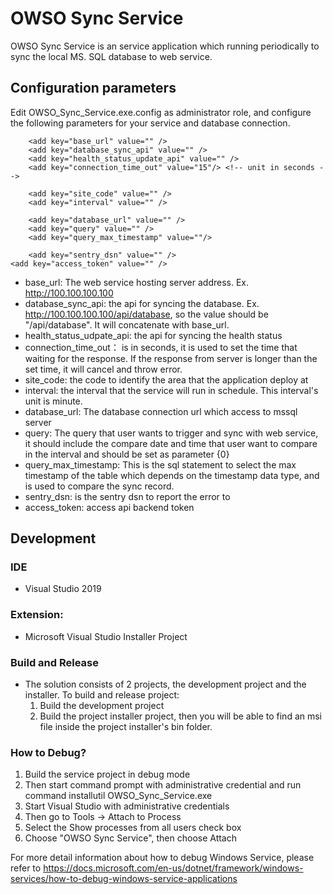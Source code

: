
# OWSO Sync Service
OWSO Sync Service is an service application which running periodically to sync the local MS. SQL database to web service.

## Configuration parameters
Edit OWSO_Sync_Service.exe.config as administrator role, and configure the following parameters for your service and database connection.

        <add key="base_url" value="" />
        <add key="database_sync_api" value="" />
        <add key="health_status_update_api" value="" />
        <add key="connection_time_out" value="15"/> <!-- unit in seconds -->
    
        <add key="site_code" value="" />
        <add key="interval" value="" />

        <add key="database_url" value="" />
        <add key="query" value="" />
        <add key="query_max_timestamp" value=""/>
		
        <add key="sentry_dsn" value="" />
	<add key="access_token" value="" />
        

- base_url: The web service hosting server address. Ex. http://100.100.100.100
- database_sync_api: the api for syncing the database. Ex. http://100.100.100.100/api/database, so the value should be "/api/database". It will concatenate with base_url.
- health_status_udpate_api: the api for syncing the health status
- connection_time_out： is in seconds, it is used to set the time that waiting for the response. If the response from server is longer than the set time, it will cancel and throw error.
- site_code: the code to identify the area that the application deploy at
- interval: the interval that the service will run in schedule. This interval's unit is minute.
- database_url: The database connection url which access to mssql server
- query: The query that user wants to trigger and sync with web service, it should include the compare date and time that user want to compare in the interval and should be set as parameter {0}
- query_max_timestamp: This is the sql statement to select the max timestamp of the table which depends on the timestamp data type, and is used to compare the sync record.
- sentry_dsn: is the sentry dsn to report the error to
- access_token: access api backend token


## Development

### IDE
- Visual Studio 2019

### Extension:
- Microsoft Visual Studio Installer Project

### Build and Release
- The solution consists of 2 projects, the development project and the installer. To build and release project:
    1. Build the development project
    2. Build the project installer project, then you will be able to find an msi file inside the project installer's bin folder.

### How to Debug?
1. Build the service project in debug mode
2. Then start command prompt with administrative credential and run command
        installutil OWSO_Sync_Service.exe
3. Start Visual Studio with administrative credentials
4. Then go to Tools -> Attach to Process
5. Select the Show processes from all users check box
6. Choose "OWSO Sync Service", then choose Attach

For more detail information about how to debug Windows Service, please refer to https://docs.microsoft.com/en-us/dotnet/framework/windows-services/how-to-debug-windows-service-applications
